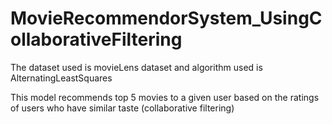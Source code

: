 # MovieRecommendorSystem_UsingCollaborativeFiltering

The dataset used is movieLens dataset and algorithm used is AlternatingLeastSquares

This model recommends top 5 movies to a given user based on the ratings of users who have similar taste (collaborative filtering)
